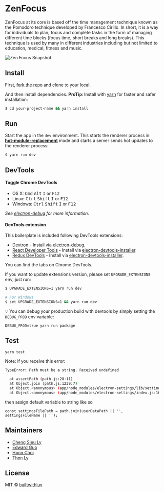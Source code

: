 # ZenFocus

ZenFocus at its core is based off the time management technique known as the Pomodoro technique developed by Francesco Cirillo.  In short, it is a way for individuals to plan, focus and complete tasks in the form of managing different time blocks (focus time, short breaks and long breaks). This technique is used by many in different industries including but not limited to education, medical, fitness and music.

![Zen Focus Snapshot](https://res.cloudinary.com/lc8bqflyz/image/upload/v1498436333/ZenFocus/demo.png)

## Install

First, [fork the repo](https://github.com/builtwithluv/ZenFocus) and clone to your local.

And then install dependencies.
**ProTip**: Install with [yarn](https://github.com/yarnpkg/yarn) for faster and safer installation:

```bash
$ cd your-project-name && yarn install
```

## Run

Start the app in the `dev` environment. This starts the renderer process in [**hot-module-replacement**](https://webpack.js.org/guides/hmr-react/) mode and starts a server sends hot updates to the renderer process:

```bash
$ yarn run dev
```

## DevTools

#### Toggle Chrome DevTools

- OS X: <kbd>Cmd</kbd> <kbd>Alt</kbd> <kbd>I</kbd> or <kbd>F12</kbd>
- Linux: <kbd>Ctrl</kbd> <kbd>Shift</kbd> <kbd>I</kbd> or <kbd>F12</kbd>
- Windows: <kbd>Ctrl</kbd> <kbd>Shift</kbd> <kbd>I</kbd> or <kbd>F12</kbd>

*See [electron-debug](https://github.com/sindresorhus/electron-debug) for more information.*

#### DevTools extension

This boilerplate is included following DevTools extensions:

* [Devtron](https://github.com/electron/devtron) - Install via [electron-debug](https://github.com/sindresorhus/electron-debug).
* [React Developer Tools](https://github.com/facebook/react-devtools) - Install via [electron-devtools-installer](https://github.com/GPMDP/electron-devtools-installer).
* [Redux DevTools](https://github.com/zalmoxisus/redux-devtools-extension) - Install via [electron-devtools-installer](https://github.com/GPMDP/electron-devtools-installer).

You can find the tabs on Chrome DevTools.

If you want to update extensions version, please set `UPGRADE_EXTENSIONS` env, just run:

```bash
$ UPGRADE_EXTENSIONS=1 yarn run dev

# For Windows
$ set UPGRADE_EXTENSIONS=1 && yarn run dev
```

:bulb: You can debug your production build with devtools by simply setting the `DEBUG_PROD` env variable:
```
DEBUG_PROD=true yarn run package
```

## Test
```bash
yarn test
```

Note: If you receive this error:
```bash
TypeError: Path must be a string. Received undefined

  at assertPath (path.js:28:11)
  at Object.join (path.js:1239:7)
  at Object.<anonymous> (app/node_modules/electron-settings/lib/settings.js:47:31)
  at Object.<anonymous> (app/node_modules/electron-settings/index.js:10:18)
```
then assign default variable to string like so
```
const settingsFilePath = path.join(userDataPath || '', settingsFileName || '');
```

## Maintainers

- [Cheng Sieu Ly](https://github.com/chengsieuly)
- [Edward Guo](https://github.com/ehguo)
- [Hoon Choi](https://github.com/hoonchoi)
- [Thon Ly](https://github.com/thonly)

## License
MIT © [builtwithluv](https://github.com/builtwithluv)

